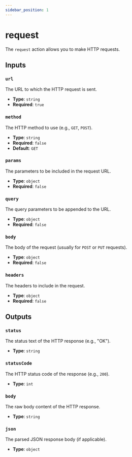 ```yaml
---
sidebar_position: 1
---
```


# request

The `request` action allows you to make HTTP requests.

## Inputs

### `url`
The URL to which the HTTP request is sent.
- **Type**: `string`
- **Required**: `true`

### `method`
The HTTP method to use (e.g., `GET`, `POST`).
- **Type**: `string`
- **Required**: `false`
- **Default**: `GET`

### `params`
The parameters to be included in the request URL.
- **Type**: `object`
- **Required**: `false`

### `query`
The query parameters to be appended to the URL.
- **Type**: `object`
- **Required**: `false`

### `body`
The body of the request (usually for `POST` or `PUT` requests).
- **Type**: `object`
- **Required**: `false`

### `headers`
The headers to include in the request.
- **Type**: `object`
- **Required**: `false`

## Outputs

### `status`
The status text of the HTTP response (e.g., "OK").
- **Type**: `string`

### `statusCode`
The HTTP status code of the response (e.g., `200`).
- **Type**: `int`

### `body`
The raw body content of the HTTP response.
- **Type**: `string`

### `json`
The parsed JSON response body (if applicable).
- **Type**: `object`
